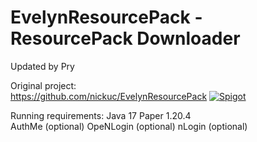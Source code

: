 # EvelynResourcePack - ResourcePack Downloader
Updated by Pry

Original project:<br>
https://github.com/nickuc/EvelynResourcePack
[![Spigot](https://img.shields.io/spiget/downloads/96687)](https://www.spigotmc.org/resources/✨-evelyn-resourcepack-downloader-✨-authme-nlogin-openlogin-discord-webhook-support.96687/)


Running requirements:
Java 17
Paper 1.20.4<br>
AuthMe (optional)
OpeNLogin (optional)
nLogin (optional)
